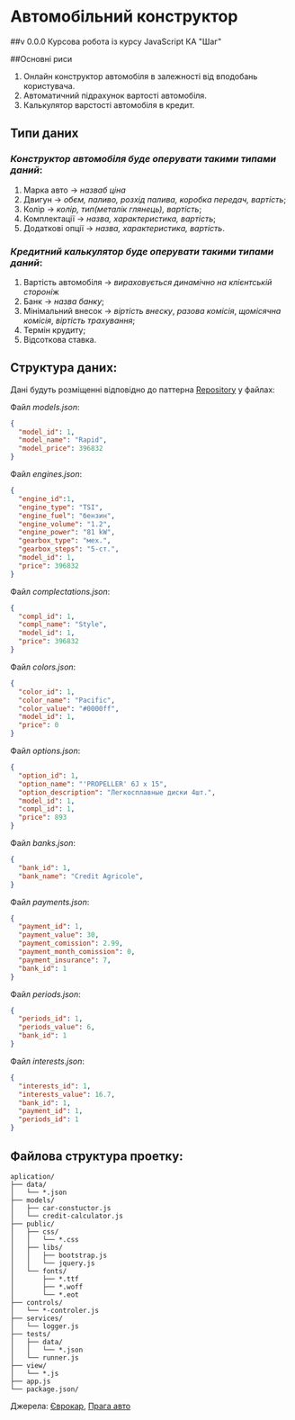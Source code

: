# Автомобільний конструктор
##v 0.0.0
Курсова робота із курсу JavaScript КА "Шаг"

##Основні риси
1. Онлайн конструктор автомобіля в залежності від вподобань користувача.
2. Автоматичний підрахунок вартості автомобіля.
3. Калькулятор варстості автомобіля в кредит.

## Типи даних
### *Конструктор автомобіля буде оперувати такими типами даний*:
1. Марка авто -> *назваб ціна*
2. Двигун -> *обєм, паливо, розхід палива, коробка передач, вартість*;
3. Колір -> *колір, тип(металік глянець), вартість*;
4. Комплектації -> *назва, характеристика, вартість*;
5. Додаткові опції -> *назва, характеристика, вартість*.

### *Кредитний калькулятор буде оперувати такими типами даний*:
1. Вартість автомобіля -> *вираховується динамічно на клієнтській стороні*ж
2. Банк -> *назва банку*;
3. Мінімальний внесок -> *віртість внеску*, *разова комісія*, *щомісячна комісія*, *віртість трахування*;
4. Термін крудиту;
5. Відсоткова ставка.

## Структура даних:
Дані будуть розміщенні відповідно до паттерна [Repository](http://design-pattern.ru/patterns/repository.html) у файлах:

Файл _models.json_:
``` JSON 
{ 
  "model_id": 1,
  "model_name": "Rapid",
  "model_price": 396832
}
```
Файл _engines.json_:
``` JSON
{
  "engine_id":1,
  "engine_type": "TSI",
  "engine_fuel": "бензин",
  "engine_volume": "1.2",
  "engine_power": "81 kW",
  "gearbox_type": "мех.",
  "gearbox_steps": "5-cт.",
  "model_id": 1,
  "price": 396832
}
```
Файл _complectations.json_:
``` JSON
{
  "compl_id": 1,
  "compl_name": "Style",
  "model_id": 1,
  "price": 396832
}
```
Файл _colors.json_:
``` JSON
{
  "color_id": 1,
  "color_name": "Pacific",
  "color_value": "#0000ff",
  "model_id": 1,
  "price": 0
}
```
Файл _options.json_:
``` JSON
{
  "option_id": 1,
  "option_name": "'PROPELLER' 6J x 15",
  "option_description": "Легкосплавные диски 4шт.",
  "model_id": 1,
  "compl_id": 1,
  "price": 893
}
```
Файл _banks.json_:
``` JSON
{
  "bank_id": 1,
  "bank_name": "Credit Agricole",
}
```
Файл _payments.json_:
``` JSON
{
  "payment_id": 1,
  "payment_value": 30,
  "payment_comission": 2.99,
  "payment_month_comission": 0,
  "payment_insurance": 7,
  "bank_id": 1
}
```
Файл _periods.json_:
``` JSON
{
  "periods_id": 1,
  "periods_value": 6,
  "bank_id": 1
}
```
Файл _interests.json_:
``` JSON
{
  "interests_id": 1,
  "interests_value": 16.7,
  "bank_id": 1,
  "payment_id": 1,
  "periods_id": 1
}
```
## Файлова структура проетку:
```
aplication/
├── data/
│   └── *.json
├── models/
│   ├── car-constuctor.js
│   └── credit-calculator.js
├── public/
│   ├── css/
│   │   └── *.css
│   ├── libs/
│   │   ├── bootstrap.js
│   │   └── jquery.js
│   └── fonts/
│       ├── *.ttf
│       ├── *.woff
│       └── *.eot
├── controls/
│   └── *-controler.js
├── services/
│   └── logger.js
├── tests/
│   ├── data/
│   │   └── *.json
│   └── runner.js
├── view/
│   └── *.js
├── app.js
└── package.json/
```

Джерела: [Єврокар](http://cc-cloud.skoda-auto.com/ukr/ukr/uk-ua "Конфігуратор"), [Прага авто](http://praga-auto.com.ua/20/skoda_v_credit/ "Кредити")
